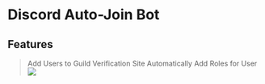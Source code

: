# Discord Auto-Join Bot

## Features
> Add Users to Guild
> Verification Site
> Automatically Add Roles for User
[![](https://s18955.pcdn.co/wp-content/uploads/2018/02/github.png)](https://github.com/user/repository/subscription)
